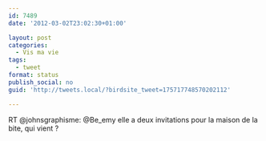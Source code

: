 ```yaml
---
id: 7489
date: '2012-03-02T23:02:30+01:00'

layout: post
categories:
  - Vis ma vie
tags:
  - tweet
format: status
publish_social: no
guid: 'http://tweets.local/?birdsite_tweet=175717748570202112'

---
```


RT @johnsgraphisme: @Be\_emy elle a deux invitations pour la maison de la bite, qui vient ?